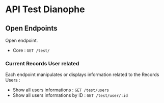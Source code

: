 # API Test Dianophe

## Open Endpoints

Open endpoint.

* Core : `GET /test/`

### Current Records User related

Each endpoint manipulates or displays information related to the Records Users :

* Show all users informations : `GET /test/users`
* Show all users informations by ID : `GET /test/user/:id`
